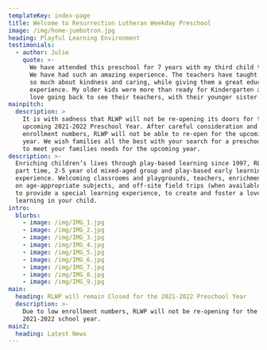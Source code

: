```yaml
---
templateKey: index-page
title: Welcome to Resurrection Lutheran Weekday Preschool
image: /img/home-jumbotron.jpg
heading: Playful Learning Environment
testimonials:
  - author: Julie
    quote: >-
      We have attended this preschool for 7 years with my third child there now.
      We have had such an amazing experience. The teachers have taught my kids
      so much about kindness and caring, while giving them a great educational
      experience. My older kids were more than ready for Kindergarten and still
      love going back to see their teachers, with their younger sister.
mainpitch:
  description: >
    It is with sadness that RLWP will not be re-opening its doors for the
    upcoming 2021-2022 Preschool Year. After careful consideration and low
    enrollment numbers, RLWP will not be able to re-open for the upcoming school
    year. We wish families all the best with your search for a preschool program
    to meet your families needs for the upcoming year.
description: >-
  Enriching children’s lives through play-based learning since 1997, RLWP is a
  part time, 2-5 year old mixed-aged group and play-based early learning
  experience. Welcoming classrooms and playgrounds, teachers, enrichment classes
  on age-appropriate subjects, and off-site field trips (when available) combine
  to provide a special learning experience, to create and foster a love of
  learning in your child.
intro:
  blurbs:
    - image: /img/IMG_1.jpg
    - image: /img/IMG_2.jpg
    - image: /img/IMG_3.jpg
    - image: /img/IMG_4.jpg
    - image: /img/IMG_5.jpg
    - image: /img/IMG_6.jpg
    - image: /img/IMG_7.jpg
    - image: /img/IMG_8.jpg
    - image: /img/IMG_9.jpg
main:
  heading: RLWP will remain Closed for the 2021-2022 Preschool Year
  description: >-
    Due to low enrollment numbers, RLWP will not be re-opening for the upcoming
    2021-2022 school year.
main2:
  heading: Latest News
---
```


